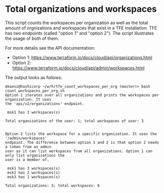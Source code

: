 # Total organizations and workspaces

This script counts the workspaces per organization as well as the total amount of orgnizations and workspaces that exist in a TFE installation. TFE has two endpoints (called "option 1" and "option 2"). The script illustrates the usage of both of them.

For more details see the API documentation:
* Option 1: https://www.terraform.io/docs/cloud/api/organizations.html
* Option 2: https://www.terraform.io/docs/cloud/api/admin/workspaces.html

The output looks as follows:

```
mkaesz@hashicorp ~/w/h/tfe_count_workspaces_per_org (master)> bash count_workspaces_per_org.sh
Option 1 iterates over all organizations and prints the workspaces per organization. It uses 
the 'api/v2/organizations' endpoint.

 msk1 has 3 workspaces(s)

Total organizations of the user: 1; total workspaces of user: 3


Option 2 lists the workspace for a specific organization. It uses the '/admin/workspaces' 
endpoint. The difference between option 1 and 2 is that option 2 needs a token from an admin 
user as it can list workspaces from all organizations. Option 1 can only list organizations the 
user is a member of.

 msk1 has 3 workspaces(s)
 msk2 has 2 workspaces(s)
 msk3 has 1 workspaces(s)

Total organizations: 3; total workspaces: 6

```
